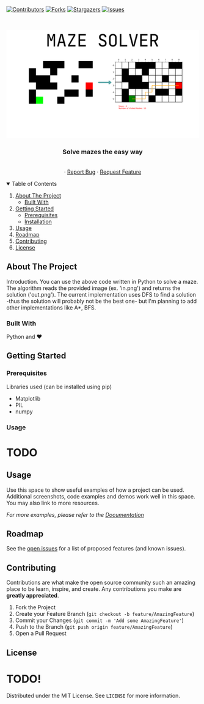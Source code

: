 <!--![Logo](images/logo.png)-->

<!--
*** Thanks for checking out the Best-README-Template. If you have a suggestion
*** that would make this better, please fork the repo and create a pull request
*** or simply open an issue with the tag "enhancement".
*** Thanks again! Now go create something AMAZING! :D
-->



<!-- PROJECT SHIELDS -->
<!--
*** I'm using markdown "reference style" links for readability.
*** Reference links are enclosed in brackets [ ] instead of parentheses ( ).
*** See the bottom of this document for the declaration of the reference variables
*** for contributors-url, forks-url, etc. This is an optional, concise syntax you may use.
*** https://www.markdownguide.org/basic-syntax/#reference-style-links
-->
[![Contributors][contributors-shield]][contributors-url]
[![Forks][forks-shield]][forks-url]
[![Stargazers][stars-shield]][stars-url]
[![Issues][issues-shield]][issues-url]




<!-- PROJECT LOGO -->
<br />
<p align="center">
  <a href="https://github.com/konmaz/Maze-Solver">
    <img src="images/logo.png" alt="Maze Solver">
  </a>

  <h3 align="center">Solve mazes the easy way</h3>
  
  <p align="center">
    <br />
    ·
    <a href="https://github.com/konmaz/Maze-Solver/issues">Report Bug</a>
    ·
    <a href="https://github.com/konmaz/Maze-Solver/issues">Request Feature</a>
  </p>
</p>




<!-- TABLE OF CONTENTS -->
<details open="open">
  <summary>Table of Contents</summary>
  <ol>
    <li>
      <a href="#about-the-project">About The Project</a>
      <ul>
        <li><a href="#built-with">Built With</a></li>
      </ul>
    </li>
    <li>
      <a href="#getting-started">Getting Started</a>
      <ul>
        <li><a href="#prerequisites">Prerequisites</a></li>
        <li><a href="#installation">Installation</a></li>
      </ul>
    </li>
    <li><a href="#usage">Usage</a></li>
    <li><a href="#roadmap">Roadmap</a></li>
    <li><a href="#contributing">Contributing</a></li>
    <li><a href="#license">License</a></li>
    
  </ol>
</details>



<!-- ABOUT THE PROJECT -->
## About The Project

Introduction.
You can use the above code written in Python to solve a maze.
The algorithm reads the provided image (ex. 'in.png') and returns the solution ('out.png').
The current implementation uses DFS to find a solution -thus the solution will probably not be the best one- but I'm planning to add other implementations like A*, BFS.

### Built With
Python and ♥



<!-- GETTING STARTED -->
## Getting Started

### Prerequisites
Libraries used (can be installed using pip)

* Matplotlib
* PIL
* numpy

### Usage
 # TODO
<!--
1. Get a free API Key at [https://example.com](https://example.com)
2. Clone the repo
   ```sh
   git clone https://github.com/your_username_/Project-Name.git
   ```
3. Install NPM packages
   ```sh
   npm install
   ```
4. Enter your API in `config.js`
   ```JS
   const API_KEY = 'ENTER YOUR API';
   ```



<!-- USAGE EXAMPLES -->
## Usage

Use this space to show useful examples of how a project can be used. Additional screenshots, code examples and demos work well in this space. You may also link to more resources.

_For more examples, please refer to the [Documentation](https://example.com)_



<!-- ROADMAP -->
## Roadmap

See the [open issues](https://github.com/konmaz/Maze-Solver/issues) for a list of proposed features (and known issues).



<!-- CONTRIBUTING -->
## Contributing

Contributions are what make the open source community such an amazing place to be learn, inspire, and create. Any contributions you make are **greatly appreciated**.

1. Fork the Project
2. Create your Feature Branch (`git checkout -b feature/AmazingFeature`)
3. Commit your Changes (`git commit -m 'Add some AmazingFeature'`)
4. Push to the Branch (`git push origin feature/AmazingFeature`)
5. Open a Pull Request



<!-- LICENSE -->
## License
# TODO!
Distributed under the MIT License. See `LICENSE` for more information.







<!-- MARKDOWN LINKS & IMAGES -->
<!-- https://www.markdownguide.org/basic-syntax/#reference-style-links -->
[contributors-shield]: https://img.shields.io/github/contributors/konmaz/Maze-Solver.svg?style=for-the-badge
[contributors-url]: https://github.com/konmaz/Maze-Solver/graphs/contributors
[forks-shield]: https://img.shields.io/github/forks/konmaz/Maze-Solver.svg?style=for-the-badge
[forks-url]: https://github.com/konmaz/Maze-Solver/network/members
[stars-shield]: https://img.shields.io/github/stars/konmaz/Maze-Solver.svg?style=for-the-badge
[stars-url]: https://github.com/konmaz/Maze-Solver/stargazers
[issues-shield]: https://img.shields.io/github/issues/konmaz/Maze-Solver.svg?style=for-the-badge
[issues-url]: https://github.com/konmaz/Maze-Solver/issues


